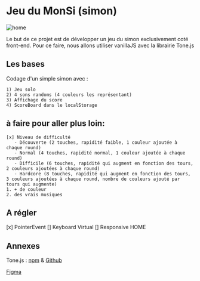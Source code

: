 # Jeu du MonSi (simon)

![home](./assets/images/home.png)

Le but de ce projet est de développer un jeu du simon exclusivement coté front-end.
Pour ce faire, nous allons utiliser vanillaJS avec la librairie Tone.js

## Les bases

Codage d'un simple simon avec :

    1) Jeu solo
    2) 4 sons randoms (4 couleurs les représentant)
    3) Affichage du score
    4) ScoreBoard dans le localStorage

## à faire pour aller plus loin:

    [x] Niveau de difficulté
       - Découverte (2 touches, rapidité faible, 1 couleur ajoutée à chaque round)
       - Normal (4 touches, rapidité normal, 1 couleur ajoutée à chaque round)
       - Difficile (6 touches, rapidité qui augment en fonction des tours, 2 couleurs ajoutées à chaque round)
       - Hardcore (8 touches, rapidité qui augment en fonction des tours, 3 couleurs ajoutées à chaque round, nombre de couleurs ajouté par tours qui augmente)
    1. + de couleur
    2. des vrais musiques

## A régler

[x] PointerEvent
[] Keyboard Virtual
[] Responsive HOME

## Annexes

Tone.js : [npm](https://www.npmjs.com/package/tone?activeTab=readme)
& [Github](https://github.com/Tonejs/Tone.js#readme)

[Figma](https://www.figma.com/file/jfC4Mki0acMdv3nY3NKxov/SImon?type=design&node-id=0%3A1&mode=design&t=GF7XgWvC7lOaUf9G-1)
